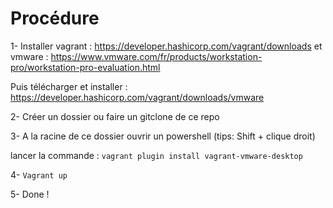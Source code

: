 # Procédure  

1- Installer vagrant : https://developer.hashicorp.com/vagrant/downloads et vmware : https://www.vmware.com/fr/products/workstation-pro/workstation-pro-evaluation.html

Puis télécharger et installer : https://developer.hashicorp.com/vagrant/downloads/vmware


2- Créer un dossier ou faire un gitclone de ce repo

3- A la racine de ce dossier ouvrir un powershell (tips: Shift + clique droit)

lancer la commande : `vagrant plugin install vagrant-vmware-desktop`

4- `Vagrant up`

5- Done !

